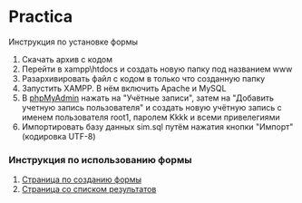 # Practica

Инструкция по установке формы
1. Скачать архив с кодом
2. Перейти в xampp\htdocs и создать новую папку под названием www
3. Разархивировать файл с кодом в только что созданную папку
4. Запустить XAMPP. В нём включить Apache и MySQL
5. В [phpMyAdmin](http://localhost/phpmyadmin/) нажать на "Учётные записи", затем на "Добавить учетную запись пользователя" и создать новую учётную запись с именем пользователя root1, паролем Kkkk и всеми привелегиями
6. Импортировать базу данных sim.sql путём нажатия кнопки "Импорт" (кодировка UTF-8)

### Инструкция по использованию формы
1. [Страница по созданию формы](http://localhost/www/index.html)
2. [Страница со списком результатов](http://localhost/www/index.php)
